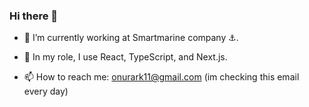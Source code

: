 ### Hi there 👋


- 🚀 I’m currently working at Smartmarine company ⚓️.
- 🌊 In my role, I use React, TypeScript, and Next.js. 

- 📫 How to reach me: onurark11@gmail.com (im checking this email every day)

